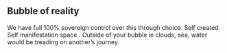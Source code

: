 ## Bubble of reality


We have full 100% sovereign control over this through choice. Self created. Self manifestation space . Outside of your bubble ie clouds, sea, water would be treading  on another’s journey.

